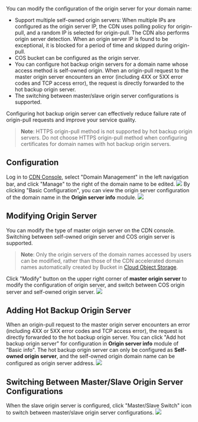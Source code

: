 You can modify the configuration of the origin server for your domain name:
+ Support multiple self-owned origin servers: When multiple IPs are configured as the origin server IP, the CDN uses polling policy for origin-pull, and a random IP is selected for origin-pull. The CDN also performs origin server detection. When an origin server IP is found to be exceptional, it is blocked for a period of time and skipped during origin-pull.
+ COS bucket can be configured as the origin server.
+ You can configure hot backup origin servers for a domain name whose access method is self-owned origin. When an origin-pull request to the master origin server encounters an error (including 4XX or 5XX error codes and TCP access error), the request is directly forwarded to the hot backup origin server.
+ The switching between master/slave origin server configurations is supported.

Configuring hot backup origin server can effectively reduce failure rate of origin-pull requests and improve your service quality.
> **Note**: HTTPS origin-pull method is not supported by hot backup origin servers. Do not choose HTTPS origin-pull method when configuring certificates for domain names with hot backup origin servers.

## Configuration
Log in to [CDN Console](https://console.cloud.tencent.com/cdn), select "Domain Management" in the left navigation bar, and click "Manage" to the right of the domain name to be edited.
![](https://mc.qcloudimg.com/static/img/f2f50e0d81eb0a8c0dcb61d2ee37e6c9/manage.png)
By clicking "Basic Configuration", you can view the origin server configuration of the domain name in the **Origin server info** module.
![](https://mc.qcloudimg.com/static/img/7e218acca2ef3a4f146afe74e35bc129/host_info.png)

## Modifying Origin Server
You can modify the type of master origin server on the CDN console. Switching between self-owned origin server and COS origin server is supported.
> **Note**: Only the origin servers of the domain names accessed by users can be modified, rather than those of the CDN accelerated domain names automatically created by Bucket in [Cloud Object Storage](https://cloud.tencent.com/product/cos).

Click "Modify" button on the upper right corner of **master origin server** to modify the configuration of origin server, and switch between COS origin server and self-owned origin server.
![](https://mc.qcloudimg.com/static/img/05bbce4f60fe74c679f218de44551407/origin_change.png)

## Adding Hot Backup Origin Server
When an origin-pull request to the master origin server encounters an error (including 4XX or 5XX error codes and TCP access error), the request is directly forwarded to the hot backup origin server.
You can click "Add hot backup origin server" for configuration in **Origin server info** module of "Basic info". The hot backup origin server can only be configured as **Self-owned origin server**, and the self-owned origin domain name can be configured as origin server address.
![](https://mc.qcloudimg.com/static/img/04bcc3829b957f9f33e118b3076c817c/back_origin.png)

## Switching Between Master/Slave Origin Server Configurations
When the slave origin server is configured, click "Master/Slave Switch" icon to switch between master/slave origin server configurations.
![](https://mc.qcloudimg.com/static/img/1fd99aab6968ee200b94abb3e59bf056/switch.png)
